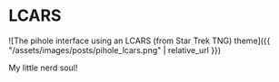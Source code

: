 # LCARS

![The pihole interface using an LCARS (from Star Trek TNG) theme]({{ "/assets/images/posts/pihole_lcars.png" | relative_url }})

My little nerd soul!